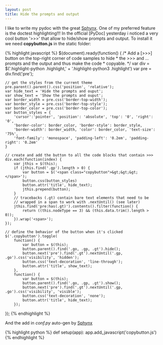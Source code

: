 ```yaml
---
layout: post
title: Hide the prompts and output
---
```


I like to write my pydoc with the great [Sphynx]. One of my preferred feature is the doctest highlighting!!!
In the official [PyDoc] yesterday i noticed a very cool button '>>>' that allow to hide/show prompts and output.
To install it we need  **copybutton.js** in the static folder:

{% highlight javascript %}
$(document).ready(function() {
    /* Add a [>>>] button on the top-right corner of code samples to hide
     * the >>> and ... prompts and the output and thus make the code
     * copyable. */
    var div = $('.highlight-python .highlight,' +
                '.highlight-python3 .highlight')
    var pre = div.find('pre');

    // get the styles from the current theme
    pre.parent().parent().css('position', 'relative');
    var hide_text = 'Hide the prompts and ouput';
    var show_text = 'Show the prompts and ouput';
    var border_width = pre.css('border-top-width');
    var border_style = pre.css('border-top-style');
    var border_color = pre.css('border-top-color');
    var button_styles = {
        'cursor':'pointer', 'position': 'absolute', 'top': '0', 'right': '0',
        'border-color': border_color, 'border-style': border_style,
        'border-width': border_width, 'color': border_color, 'text-size': '75%',
        'font-family': 'monospace', 'padding-left': '0.2em', 'padding-right': '0.2em'
    }

    // create and add the button to all the code blocks that contain >>>
    div.each(function(index) {
        var jthis = $(this);
        if (jthis.find('.gp').length > 0) {
            var button = $('<span class="copybutton">&gt;&gt;&gt;</span>');
            button.css(button_styles)
            button.attr('title', hide_text);
            jthis.prepend(button);
        }
        // tracebacks (.gt) contain bare text elements that need to be
        // wrapped in a span to work with .nextUntil() (see later)
        jthis.find('pre:has(.gt)').contents().filter(function() {
            return ((this.nodeType == 3) && (this.data.trim().length > 0));
        }).wrap('<span>');
    });

    // define the behavior of the button when it's clicked
    $('.copybutton').toggle(
        function() {
            var button = $(this);
            button.parent().find('.go, .gp, .gt').hide();
            button.next('pre').find('.gt').nextUntil('.gp, .go').css('visibility', 'hidden');
            button.css('text-decoration', 'line-through');
            button.attr('title', show_text);
        },
        function() {
            var button = $(this);
            button.parent().find('.go, .gp, .gt').show();
            button.next('pre').find('.gt').nextUntil('.gp, .go').css('visibility', 'visible');
            button.css('text-decoration', 'none');
            button.attr('title', hide_text);
        });
});
{% endhighlight %}

And the add in *conf.py* auto-gen by [Sphynx]

{% highlight python %}
def setup(app):
    app.add_javascript('copybutton.js')
{% endhighlight %}

[Sphynx]: http://sphinx.pocoo.org/ 
